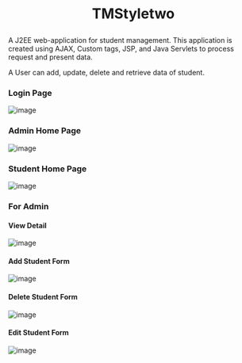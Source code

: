 # <p align="center"> TMStyletwo </p>
A J2EE web-application for student management. This application is created using AJAX, Custom tags, JSP, and Java Servlets to process request and present data. 

A User can add, update, delete and retrieve data of student.

### Login Page
![image](https://user-images.githubusercontent.com/60133190/126594148-a64717ac-3632-4f09-a1a2-0f475050c9aa.png)
### Admin Home Page
![image](https://user-images.githubusercontent.com/60133190/126597110-f9c05390-c301-4c29-bded-a726b5f063fa.png)
### Student Home Page
![image](https://user-images.githubusercontent.com/60133190/126597670-ddb2652e-e05b-4abd-be32-cf293729c227.png)
### For Admin 
#### View Detail 
![image](https://user-images.githubusercontent.com/60133190/126598366-5194b317-3fbf-4243-a79b-ece30d4dcbea.png)
#### Add Student Form
![image](https://user-images.githubusercontent.com/60133190/126597955-0e3f9430-75f9-4c77-9527-7bcd0b5d3e73.png)
#### Delete Student Form
![image](https://user-images.githubusercontent.com/60133190/126598040-e0140105-b568-4350-8c03-f48b17bee3d6.png)
#### Edit Student Form
![image](https://user-images.githubusercontent.com/60133190/126598160-df7cc4e4-8d54-4e98-917a-16102131a526.png)

